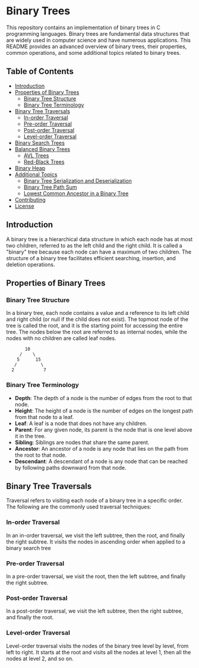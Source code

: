 # Binary Trees

This repository contains an implementation of binary trees in C programming languages. Binary trees are fundamental data structures that are widely used in computer science and have numerous applications. This README provides an advanced overview of binary trees, their properties, common operations, and some additional topics related to binary trees.

## Table of Contents

- [Introduction](#introduction)
- [Properties of Binary Trees](#properties-of-binary-trees)
  - [Binary Tree Structure](#binary-tree-structure)
  - [Binary Tree Terminology](#binary-tree-terminology)
- [Binary Tree Traversals](#binary-tree-traversals)
  - [In-order Traversal](#in-order-traversal)
  - [Pre-order Traversal](#pre-order-traversal)
  - [Post-order Traversal](#post-order-traversal)
  - [Level-order Traversal](#level-order-traversal)
- [Binary Search Trees](#binary-search-trees)
- [Balanced Binary Trees](#balanced-binary-trees)
  - [AVL Trees](#avl-trees)
  - [Red-Black Trees](#red-black-trees)
- [Binary Heap](#binary-heap)
- [Additional Topics](#additional-topics)
  - [Binary Tree Serialization and Deserialization](#binary-tree-serialization-and-deserialization)
  - [Binary Tree Path Sum](#binary-tree-path-sum)
  - [Lowest Common Ancestor in a Binary Tree](#lowest-common-ancestor-in-a-binary-tree)
- [Contributing](#contributing)
- [License](#license)

## Introduction

A binary tree is a hierarchical data structure in which each node has at most two children, referred to as the left child and the right child. It is called a "binary" tree because each node can have a maximum of two children. The structure of a binary tree facilitates efficient searching, insertion, and deletion operations.

## Properties of Binary Trees

### Binary Tree Structure

In a binary tree, each node contains a value and a reference to its left child and right child (or null if the child does not exist). The topmost node of the tree is called the root, and it is the starting point for accessing the entire tree. The nodes below the root are referred to as internal nodes, while the nodes with no children are called leaf nodes.

```
       10
     /    \
    5      15
   /         \
  2           7
```

### Binary Tree Terminology

- **Depth**: The depth of a node is the number of edges from the root to that node.
- **Height**: The height of a node is the number of edges on the longest path from that node to a leaf.
- **Leaf**: A leaf is a node that does not have any children.
- **Parent**: For any given node, its parent is the node that is one level above it in the tree.
- **Sibling**: Siblings are nodes that share the same parent.
- **Ancestor**: An ancestor of a node is any node that lies on the path from the root to that node.
- **Descendant**: A descendant of a node is any node that can be reached by following paths downward from that node.

## Binary Tree Traversals

Traversal refers to visiting each node of a binary tree in a specific order. The following are the commonly used traversal techniques:

### In-order Traversal

In an in-order traversal, we visit the left subtree, then the root, and finally the right subtree. It visits the nodes in ascending order when applied to a binary search tree

### Pre-order Traversal

In a pre-order traversal, we visit the root, then the left subtree, and finally the right subtree.

### Post-order Traversal

In a post-order traversal, we visit the left subtree, then the right subtree, and finally the root.

### Level-order Traversal

Level-order traversal visits the nodes of the binary tree level by level, from left to right. It starts at the root and visits all the nodes at level 1, then all the nodes at level 2, and so on.
